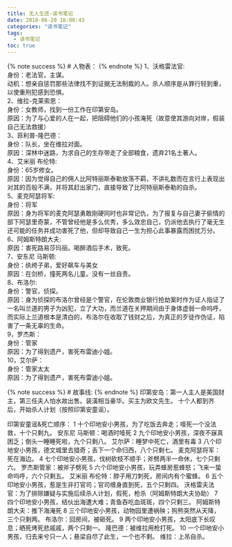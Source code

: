 ```yaml
---
title: 无人生还-读书笔记
date: 2018-06-20 16:00:43
categories: "读书笔记"
tags: 
  - 读书笔记
toc: true
---
```

{% note success %} # 人物表： {% endnote %}
1、沃格雷法官:</br> 
身份：老法官，主谋。</br>
动机：想亲自惩罚那些法律找不到证据无法制裁的人。杀人顺序是从罪行轻到重，以使重刑犯感到恐惧。</br>
2、维拉-克莱索恩：</br>
身份：女教师，找到一份工作在印第安岛。</br>
原因：为了与心爱的人在一起，把阻碍他们的小孩淹死（故意使其游向对岸，假装自己无法救援）</br>
3、菲利普-隆巴德：</br>
身份：队长，坐在维拉对面。</br>
原因：深林中迷路，为求自己的生存带走了全部粮食，遗弃21名土著人。</br>
4、艾米丽 布伦特:</br>
身份：65岁修女。</br>
原因：因为觉得自己的佣人比阿特丽斯泰勒放荡不羁，不讲礼数而在言行上表现出对其的百般不满，并将其赶出家门，直接导致了比阿特丽斯泰勒的自杀。</br>
5、麦克阿瑟将军:</br>
身份：将军</br>
原因：身为将军的麦克阿瑟勇敢刚硬同时也非常记仇，为了报复与自己妻子偷情的部下阿瑟里奇蒙，不管曾经他是多么优秀，多么效忠自己，仍派他去执行了毫无生还可能的任务并成功害死了他，但却导致自己一生为担心此事暴露而困扰万分。</br>
6、阿姆斯特朗大夫:</br>
原因：害死路易莎玛丽。喝醉酒后手术，致死。</br>
7、安东尼 马斯顿:</br>
身份：纨绔子弟，爱好飙车与美女</br>
原因：在剑桥，撞死两名儿童。没有一丝自责。</br>
8、布洛尔:</br>
身份：警官，侦探。</br>
原因：身为侦探的布洛尔曾经是个警官，在伦敦商业银行抢劫案时作为证人指证了一名叫兰道的男子为凶犯，立了大功，而兰道在关押期间由于身体虚弱一命呜呼，而实际上兰道根本是清白的，布洛尔在收取了钱财之后，为真正的歹徒作伪证，陷害了一条无辜的生命。</br>
9，罗杰斯：</br>
身份：管家</br>
原因：为了得到遗产，害死布雷迪小姐。</br>
10，艾尔萨：</br>
身份：管家太太</br>
原因：为了得到遗产，害死布雷迪小姐。</br>

{% note success %} # 故事线: {% endnote %}
印第安岛：第一人主人是美国财主，第三任夫人怕水故出售。装潢相当豪华。买主为欧文先生。
十个人都到齐后，开始杀人计划（按照印第安童谣）。

印第安童谣&死亡顺序：
1 十个印地安小男孩，为了吃饭去奔走；噎死一个没法救，十个只剩九。
安东尼 马斯顿：喝酒时噎死
2 九个印地安小男孩，深夜不寐真困乏；倒头一睡睡死啦，九个只剩八。
艾尔萨：睡梦中死亡，酒里有毒
3 八个印地安小男孩，德文城里去猎奇；丢下一个命归西，八个只剩七。
麦克阿瑟将军：死在海边。
4 七个印地安小男孩，伐树砍枝不顺手；斧劈两半一命休，七个只剩六。
罗杰斯管家：被斧子劈死
5 六个印地安小男孩，玩弄蜂房惹蜂怒；飞来一蛰命呜呼，六个只剩五。
艾米丽 布伦特：脖子用刀刺死，房间内有个蜜蜂。
6 五个印地安小男孩，惹是生非打官司；官司缠身直到死，五个只剩四。
沃格雷夫法官：为了排除嫌疑与实施后续杀人计划，假死，枪杀（阿姆斯特朗大夫协助）
7 四个印地安小男孩，结伙出海遭大难；青鱼吞吃血斑斑，四个只剩三。
阿姆斯特朗大夫：推下海淹死
8 三个印地安小男孩，动物园里遭祸殃；狗熊突然从天降，三个只剩两。
布洛尔：回房间，被砸死。
9 两个印地安小男孩，太阳底下长叹息；晒死烤死悲戚戚，两个只剩一。
隆巴德：被维拉用枪打死。
10 一个印地安小男孩，归去来兮只一人；悬梁自尽了此生，一个也不剩。
维拉：上吊自杀。
